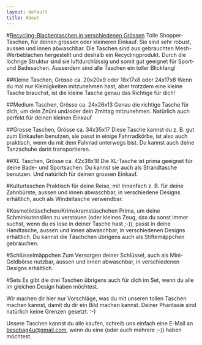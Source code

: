 ```yaml
---
layout: default
title: About                
---
```


#<u>Recycling-Blachentaschen in verschiedenen Grössen</u>
Tolle Shopper-Taschen, für deinen grossen oder kleineren Einkauf. Sie sind sehr robust, aussen und innen abwaschbar. 
Die Taschen sind aus gebrauchten Mesh-Werbeblachen hergestellt und deshalb ein Recyclingprodukt. Durch die löchrige Struktur sind sie 
luftdurchlässig und somit gut geeignet für Sport- und Badesachen. Ausserdem sind alle Taschen ein toller Blickfang!</p>




##Kleine Taschen, Grösse ca.  20x20x9 oder 18x17x8 oder 24x17x8
Wenn du mal nur Kleinigkeiten mitzunehmen hast, aber  trotzdem eine kleine Tasche brauchst, ist die kleine Tasche genau das Richtige für dich!</p>





##Medium Taschen, Grösse ca. 24x26x13
Genau die richtige Tasche für dich, um dein Znüni und/oder dein Zmittag mitzunehmen. Natürlich auch perfekt für deinen kleinen Einkauf</p>





##Grosse Taschen, Grösse ca. 34x35x17
Diese Tasche kannst du z. B. gut zum Einkaufen benutzen, sie passt in einige Fahrradkörbe, ist also auch praktisch, wenn du mit dem Fahrrad unterwegs bist. Du kannst auch deine Tanzschuhe darin transportieren.</p>





##XL Taschen, Grösse ca. 42x38x18
Die XL-Tasche ist prima geeignet für deine Bade- und Sportsachen. Du kannst sie auch als Strandtasche benutzen. Und natürlich für deinen grossen Einkauf. </p>





#Kulturtaschen 
Praktisch für deine Reise, mit Innenfach z. B. für deine Zahnbürste, aussen und innen abwaschbar, in verschiedene Designs erhältlich, auch als Windeltasche verwendbar.</p>




#Kosmetiktäschchen/Krimskramstäschchen
Prima, um deine Schminkutensilien zu verstauen (oder kleines Zeug, das du sonst immer suchst, wenn du es lose in deiner Tasche hast ;-)), passt in deine Handtasche, aussen und innen abwaschbar, in verschiedenen Designs erhältlich.
Du kannst die Täschchen übrigens auch als Stiftemäppchen gebrauchen.</p> 





#Schlüsselmäppchen
Zum Versorgen deiner Schlüssel, auch als Mini-Geldbörse nutzbar, aussen und innen abwaschbar, in verschiedenen Designs erhältlich.</p>




#Sets
Es gibt die drei Taschen übrigens auch für dich im Set, wenn du alle im gleichen Design haben möchtest. </p>






Wir machen dir hier nur Vorschläge, was du mit unseren tollen Taschen machen kannst, damit du dir ein Bild machen kannst. Deiner Phantasie sind natürlich keine Grenzen gesetzt. :-)


Unsere Taschen kannst du alle kaufen, schreib uns einfach eine E-Mail an besobag4u@gmail.com, wenn du eine (oder auch mehrere ;-)) haben möchtest. 





